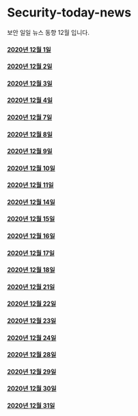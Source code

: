 # Security-today-news
보안 일일 뉴스 동향 12월 입니다.  


#### [2020년 12월 1일](https://github.com/black9/Security-today-news/blob/main/2020.12/201201-SecNews.md)  
  
#### [2020년 12월 2일](https://github.com/black9/Security-today-news/blob/main/2020.12/201202-SecNews.md)  
  
#### [2020년 12월 3일](https://github.com/black9/Security-today-news/blob/main/2020.12/201203-SecNews.md)  
  
#### [2020년 12월 4일](https://github.com/black9/Security-today-news/blob/main/2020.12/201204-SecNews.md)  
  
#### [2020년 12월 7일](https://github.com/black9/Security-today-news/blob/main/2020.12/201207-SecNews.md)  
  
#### [2020년 12월 8일](https://github.com/black9/Security-today-news/blob/main/2020.12/201206-SecNews.md)  
  
#### [2020년 12월 9일](https://github.com/black9/Security-today-news/blob/main/2020.12/201209-SecNews.md)  
  
#### [2020년 12월 10일](https://github.com/black9/Security-today-news/blob/main/2020.12/201210-SecNews.md)  
  
#### [2020년 12월 11일](https://github.com/black9/Security-today-news/blob/main/2020.12/201211-SecNews.md)  
  
#### [2020년 12월 14일](https://github.com/black9/Security-today-news/blob/main/2020.12/201214-SecNews.md)

#### [2020년 12월 15일](https://github.com/black9/Security-today-news/blob/main/2020.12/201215-SecNews.md)

#### [2020년 12월 16일](https://github.com/black9/Security-today-news/blob/main/2020.12/201216-SecNews.md)

#### [2020년 12월 17일](https://github.com/black9/Security-today-news/blob/main/2020.12/201217-SecNews.md)

#### [2020년 12월 18일](https://github.com/black9/Security-today-news/blob/main/2020.12/201218-SecNews.md)

#### [2020년 12월 21일](https://github.com/black9/Security-today-news/blob/main/2020.12/201221-SecNews.md) 
 
#### [2020년 12월 22일](https://github.com/black9/Security-today-news/blob/main/2020.12/201222-SecNews.md)  
  

#### [2020년 12월 23일](https://github.com/black9/Security-today-news/blob/main/2020.12/201223-SecNews.md)  
  

#### [2020년 12월 24일](https://github.com/black9/Security-today-news/blob/main/2020.12/201224-SecNews.md)  

  
#### [2020년 12월 28일](https://github.com/black9/Security-today-news/blob/main/2020.12/201228-SecNews.md) 
  
#### [2020년 12월 29일](https://github.com/black9/Security-today-news/blob/main/2020.12/201229-SecNews.md) 


#### [2020년 12월 30일](https://github.com/black9/Security-today-news/blob/main/2020.12/201230-SecNews.md) 



#### [2020년 12월 31일](https://github.com/black9/Security-today-news/blob/main/2020.12/201231-SecNews.md) 